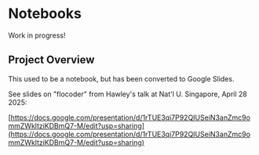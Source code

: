 # Notebooks

Work in progress! 

## Project Overview

This used to be a notebook, but has been converted to Google Slides.

See slides on "flocoder" from Hawley's talk at Nat'l U. Singapore, April 28 2025:

[https://docs.google.com/presentation/d/1rTUE3qi7P92QIUSeiN3anZmc9ommZWkltziKDBmQ7-M/edit?usp=sharing](https://docs.google.com/presentation/d/1rTUE3qi7P92QIUSeiN3anZmc9ommZWkltziKDBmQ7-M/edit?usp=sharing)

